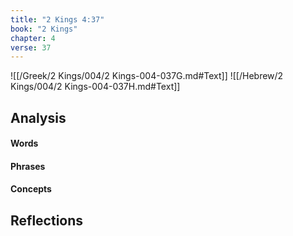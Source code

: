 ```yaml
---
title: "2 Kings 4:37"
book: "2 Kings"
chapter: 4
verse: 37
---
```

![[/Greek/2 Kings/004/2 Kings-004-037G.md#Text]]
![[/Hebrew/2 Kings/004/2 Kings-004-037H.md#Text]]

## Analysis

#### Words

#### Phrases

#### Concepts

## Reflections
